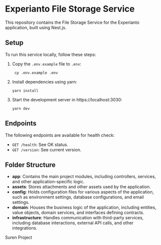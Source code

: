 # Experianto File Storage Service

This repository contains the File Storage Service for the Experianto application, built using Nest.js.

## Setup

To run this service locally, follow these steps:

1. Copy the `.env.example` file to `.env`:
   ```
    cp .env.example .env
   ``` 
2. Install dependencies using yarn:
   ```
   yarn install
    ```
3. Start the development server in https://localhost:3030:
    ```
   yarn dev
      ```



## Endpoints

The following endpoints are available for health check:

- `GET /health`: See OK status.
- `GET /version`: See current version.

## Folder Structure

- **app**: Contains the main project modules, including controllers, services, and other application-specific logic.
- **assets**: Stores attachments and other assets used by the application.
- **config**: Holds configuration files for various aspects of the application, such as environment settings, database configurations, and email settings.
- **domain**: Houses the business logic of the application, including entities, value objects, domain services, and interfaces defining contracts.
- **infrastructure**: Handles communication with third-party services, including database interactions, external API calls, and other integrations.


Suren Project

